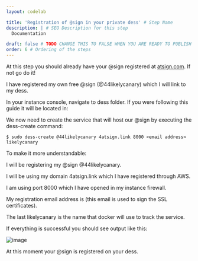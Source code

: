 ```yaml
---
layout: codelab

title: 'Registration of @sign in your private dess' # Step Name
description: | # SEO Description for this step
  Documentation

draft: false # TODO CHANGE THIS TO FALSE WHEN YOU ARE READY TO PUBLISH THE PAGE
order: 6 # Ordering of the steps
---
```



At this step you should already have your @sign registered at [atsign.com](http://atsign.com). If not go do it!

I have registered my own free @sign (@44likelycanary) which I will link to my dess.

In your instance console, navigate to dess folder. If you were following this guide it will be located in:

We now need to create the service that will host our @sign by executing the dess-create command:

```$ sudo dess-create @44likelycanary 4atsign.link 8000 <email address> likelycanary```

To make it more understandable:

I will be registering my @sign @44likelycanary.

I will be using my domain 4atsign.link which I have registered through AWS.

I am using port 8000 which I have opened in my instance firewall.

My registration email address is <email address> (this email is used to sign the SSL certificates).

The last likelycanary is the name that docker will use to track the service.

If everything is successful you should see output like this:

![image](https://github.com/atsign-foundation/atsign.dev/blob/trunk/content/en/docs/Archives/guides/dess-setup/dess-aws/images/clip_image004-162728549379914.jpg?raw=true)

At this moment your @sign is registered on your dess.